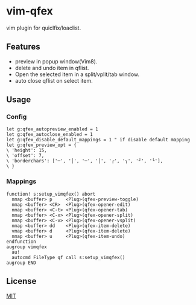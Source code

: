 # vim-qfex

vim plugin for quiclfix/loaclist. 

## Features

* preview in popup window(Vim8).
* delete and undo item in qflist.
* Open the selected item in a split/vplit/tab window.
* auto close qflist on select item.

## Usage

### Config

```vim
let g:qfex_autopreview_enabled = 1
let g:qfex_autoclose_enabled = 1
let g:qfex_disable_default_mappings = 1 " if disable default mapping
let g:qfex_preview_opt = { 
\ 'height': 15,
\ 'offset': 7,
\ 'borderchars': ['─', '│', '─', '│', '┌', '┐', '┘', '└'],
\ }
```

### Mappings

```vim
function! s:setup_vimqfex() abort
  nmap <buffer> p     <Plug>(qfex-preview-toggle)
  nmap <buffer> <CR>  <Plug>(qfex-opener-edit)
  nmap <buffer> <C-t> <Plug>(qfex-opener-tab)
  nmap <buffer> <C-x> <Plug>(qfex-opener-split)
  nmap <buffer> <C-v> <Plug>(qfex-opener-vsplit)
  nmap <buffer> dd    <Plug>(qfex-item-delete)
  vmap <buffer> d     <Plug>(qfex-item-delete)
  nmap <buffer> u     <Plug>(qfex-item-undo)
endfunction
augroup vimqfex
  au!
  autocmd FileType qf call s:setup_vimqfex()
augroup END
```

## License

[MIT](LICENSE)
